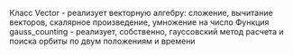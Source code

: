 Класс Vector - реализует векторную алгебру: сложение, вычитание векторов, скалярное произведение, умножение на число
Функция gauss_counting - реализует, собственно, гауссовский метод расчета и поиска орбиты по двум положениям и времени
